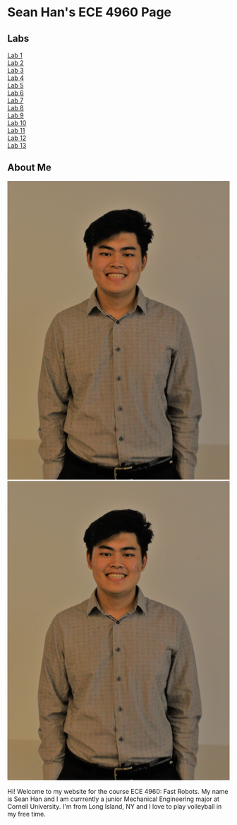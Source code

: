# Sean Han's ECE 4960 Page


## Labs
[Lab 1](./Labs/Lab1.md)  
[Lab 2](./Labs/Lab2.md)  
[Lab 3](./Labs/Lab3.md)  
[Lab 4](./Labs/Lab4.md)  
[Lab 5](./Labs/Lab5.md)  
[Lab 6](./Labs/Lab6.md)  
[Lab 7](./Labs/Lab7.md)  
[Lab 8](./Labs/Lab8.md)  
[Lab 9](./Labs/Lab9.md)  
[Lab 10](./Labs/Lab10.md)  
[Lab 11](./Labs/Lab11.md)  
[Lab 12](./Labs/Lab12.md)  
[Lab 13](./Labs/Lab13.md)  

## About Me
![](Lab1Images/selfie.JPG)
<img src="Lab1Images/selfie.jpg">

Hi! Welcome to my website for the course ECE 4960: Fast Robots.  My name is Sean Han and I am currrently a junior Mechanical Engineering major at Cornell University. I'm from Long Island, NY and I love to play volleyball in my free time. 